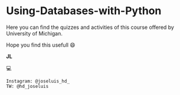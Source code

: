 # Using-Databases-with-Python


Here you can find the quizzes and activities of this course offered by University of Michigan.

Hope you find this usefull 😄

**JL**

💻
```
Instagram: @joseluis_hd_
TW: @hd_joseluis
```
